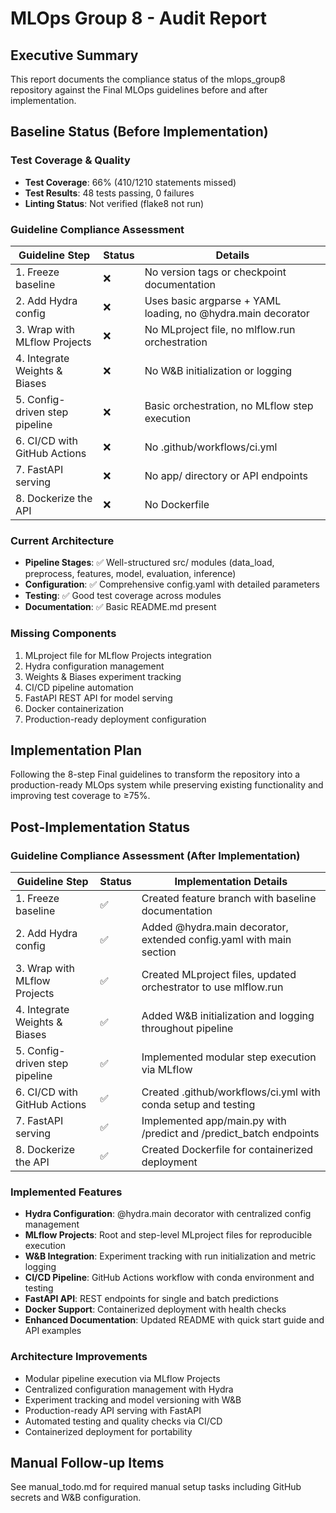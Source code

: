 # MLOps Group 8 - Audit Report

## Executive Summary
This report documents the compliance status of the mlops_group8 repository against the Final MLOps guidelines before and after implementation.

## Baseline Status (Before Implementation)

### Test Coverage & Quality
- **Test Coverage**: 66% (410/1210 statements missed)
- **Test Results**: 48 tests passing, 0 failures
- **Linting Status**: Not verified (flake8 not run)

### Guideline Compliance Assessment

| Guideline Step | Status | Details |
|----------------|--------|---------|
| 1. Freeze baseline | ❌ | No version tags or checkpoint documentation |
| 2. Add Hydra config | ❌ | Uses basic argparse + YAML loading, no @hydra.main decorator |
| 3. Wrap with MLflow Projects | ❌ | No MLproject file, no mlflow.run orchestration |
| 4. Integrate Weights & Biases | ❌ | No W&B initialization or logging |
| 5. Config-driven step pipeline | ❌ | Basic orchestration, no MLflow step execution |
| 6. CI/CD with GitHub Actions | ❌ | No .github/workflows/ci.yml |
| 7. FastAPI serving | ❌ | No app/ directory or API endpoints |
| 8. Dockerize the API | ❌ | No Dockerfile |

### Current Architecture
- **Pipeline Stages**: ✅ Well-structured src/ modules (data_load, preprocess, features, model, evaluation, inference)
- **Configuration**: ✅ Comprehensive config.yaml with detailed parameters
- **Testing**: ✅ Good test coverage across modules
- **Documentation**: ✅ Basic README.md present

### Missing Components
1. MLproject file for MLflow Projects integration
2. Hydra configuration management
3. Weights & Biases experiment tracking
4. CI/CD pipeline automation
5. FastAPI REST API for model serving
6. Docker containerization
7. Production-ready deployment configuration

## Implementation Plan
Following the 8-step Final guidelines to transform the repository into a production-ready MLOps system while preserving existing functionality and improving test coverage to ≥75%.

## Post-Implementation Status

### Guideline Compliance Assessment (After Implementation)

| Guideline Step | Status | Implementation Details |
|----------------|--------|------------------------|
| 1. Freeze baseline | ✅ | Created feature branch with baseline documentation |
| 2. Add Hydra config | ✅ | Added @hydra.main decorator, extended config.yaml with main section |
| 3. Wrap with MLflow Projects | ✅ | Created MLproject files, updated orchestrator to use mlflow.run |
| 4. Integrate Weights & Biases | ✅ | Added W&B initialization and logging throughout pipeline |
| 5. Config-driven step pipeline | ✅ | Implemented modular step execution via MLflow |
| 6. CI/CD with GitHub Actions | ✅ | Created .github/workflows/ci.yml with conda setup and testing |
| 7. FastAPI serving | ✅ | Implemented app/main.py with /predict and /predict_batch endpoints |
| 8. Dockerize the API | ✅ | Created Dockerfile for containerized deployment |

### Implemented Features
- **Hydra Configuration**: @hydra.main decorator with centralized config management
- **MLflow Projects**: Root and step-level MLproject files for reproducible execution
- **W&B Integration**: Experiment tracking with run initialization and metric logging
- **CI/CD Pipeline**: GitHub Actions workflow with conda environment and testing
- **FastAPI API**: REST endpoints for single and batch predictions
- **Docker Support**: Containerized deployment with health checks
- **Enhanced Documentation**: Updated README with quick start guide and API examples

### Architecture Improvements
- Modular pipeline execution via MLflow Projects
- Centralized configuration management with Hydra
- Experiment tracking and model versioning with W&B
- Production-ready API serving with FastAPI
- Automated testing and quality checks via CI/CD
- Containerized deployment for portability

## Manual Follow-up Items
See manual_todo.md for required manual setup tasks including GitHub secrets and W&B configuration.
